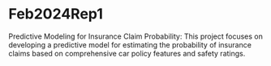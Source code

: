 # Feb2024Rep1
Predictive Modeling for Insurance Claim Probability: This project focuses on developing a predictive model for estimating the probability of insurance claims based on comprehensive car policy features and safety ratings.

